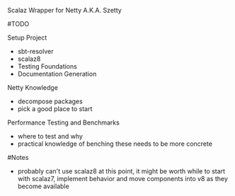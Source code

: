 Scalaz Wrapper for Netty A.K.A. Szetty

#TODO

Setup Project
 + sbt-resolver
 + scalaz8
 + Testing Foundations
 + Documentation Generation

Netty Knowledge
  + decompose packages
  + pick a good place to start

Performance Testing and Benchmarks
  + where to test and why
  + practical knowledge of benching these needs to be more concrete

#Notes
  + probably can't use scalaz8 at this point, it might be worth while to start with scalaz7, implement behavior and move components into v8 as they become available


